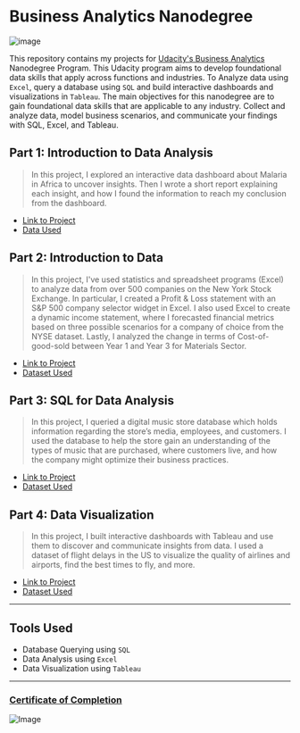 # Business Analytics Nanodegree

![image](https://user-images.githubusercontent.com/86031983/175003761-99ee51cf-9900-45de-af49-9465279eaa39.png)

This repository contains my projects for [Udacity's Business Analytics](https://www.udacity.com/course/business-analytics-nanodegree--nd098) Nanodegree Program. This Udacity program aims to develop foundational data skills that apply across functions and industries. To Analyze data using `Excel`, query a database using `SQL` and build interactive dashboards and visualizations in `Tableau`. The main objectives for this nanodegree are to gain foundational data skills that are applicable to any industry. Collect and analyze data, model business scenarios, and communicate your findings with SQL, Excel, and Tableau. 


## Part 1: Introduction to Data Analysis


> In this project, I explored an interactive data dashboard about Malaria in Africa to uncover insights. Then I wrote a short report explaining each insight, and how I found the information to reach my conclusion from the dashboard.



- [Link to Project](https://github.com/omarfayez-151/Business-Analytics-Nanodegree/tree/main/Project%201%20-%20Interpret%20a%20Data%20Visualization)
- [Data Used](https://public.tableau.com/views/MakeoverMonday34Malaria_0/MalariainAfrica?:embed=y&:showVizHome=no&:display_count=y&:display_static_image=y&:bootstrapWhenNotified=true
)

## Part 2: Introduction to Data
> In this project, I've used statistics and spreadsheet programs (Excel) to analyze data from over 500 companies on the New York Stock Exchange. In particular, I created a Profit & Loss statement with an S&P 500 company selector widget in Excel. I also used Excel to create a dynamic income statement, where I forecasted financial metrics based on three possible scenarios for a company of choice from the NYSE dataset. Lastly, I analyzed the change in terms of Cost-of-good-sold between Year 1 and Year 3 for Materials Sector.

- [Link to Project](https://github.com/omarfayez-151/Business-Analytics-Nanodegree/tree/main/Project%202%20-%20Analyze%20NYSE%20Data)
- [Dataset Used](https://github.com/omarfayez-151/Business-Analytics-Nanodegree/blob/main/Project%202%20-%20Analyze%20NYSE%20Data/Dataset%20(NYSE%20S%26P%20500).csv)

## Part 3: SQL for Data Analysis


> In this project, I queried a digital music store database which holds information regarding the store’s media, employees, and customers. I used the database to help the store gain an understanding of the types of music that are purchased, where customers live, and how the company might optimize their business practices.

- [Link to Project](https://github.com/omarfayez-151/Business-Analytics-Nanodegree/tree/main/Project%203%20-%20Query%20a%20Digital%20Music%20Store%20Database)
- [Dataset Used](https://github.com/omarfayez-151/Business-Analytics-Nanodegree/blob/main/Project%203%20-%20Query%20a%20Digital%20Music%20Store%20Database/Chinook%20Database.db)

## Part 4: Data Visualization

> In this project, I built interactive dashboards with Tableau and use them to discover and communicate insights from data. I used a dataset of flight delays in the US to visualize the quality of airlines and airports, find the best times to fly, and more.

- [Link to Project](https://github.com/M0hannad/Business-Analytics-Nanodegree/tree/main/Project%204%20-%20Build%20Data%20Dashboards)
- [Dataset Used](https://github.com/omarfayez-151/Business-Analytics-Nanodegree/blob/main/Project%204%20-%20Build%20Data%20Dashboards/Dataset%20(flight%20Delays).zip)

---
## Tools Used

- Database Querying using `SQL` 
- Data Analysis using `Excel` 
- Data Visualization using `Tableau`

---
### [Certificate of Completion](www.udacity.com/certificate/e/7c184818-6dc5-11ef-97ad-670d9303e3de)

![Image](https://github.com/user-attachments/assets/678b44f0-d7ba-4bbb-9c64-778ed0b1eea4)
